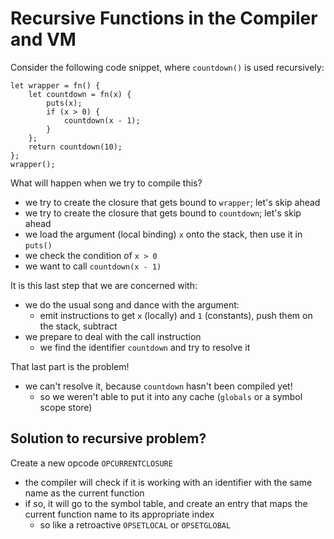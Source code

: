 # Recursive Functions in the Compiler and VM

Consider the following code snippet, where `countdown()` is used recursively:
```
let wrapper = fn() {
    let countdown = fn(x) {
        puts(x);
        if (x > 0) {
            countdown(x - 1);
        }
    };
    return countdown(10);
};
wrapper();
```

What will happen when we try to compile this?
- we try to create the closure that gets bound to `wrapper`; let's skip ahead
- we try to create the closure that gets bound to `countdown`; let's skip ahead
- we load the argument (local binding) `x` onto the stack, then use it in `puts()`
- we check the condition of `x > 0`
- we want to call `countdown(x - 1)`

It is this last step that we are concerned with:
- we do the usual song and dance with the argument:
  - emit instructions to get `x` (locally) and `1` (constants), push them on the stack, subtract
- we prepare to deal with the call instruction
  - we find the identifier `countdown` and try to resolve it

That last part is the problem!
- we can't resolve it, because `countdown` hasn't been compiled yet!
  - so we weren't able to put it into any cache (`globals` or a symbol scope store)


## Solution to recursive problem?
Create a new opcode `OPCURRENTCLOSURE`
- the compiler will check if it is working with an identifier with the same name as the current function
- if so, it will go to the symbol table, and create an entry that maps the current function name to its appropriate index
  - so like a retroactive `OPSETLOCAL` or `OPSETGLOBAL`